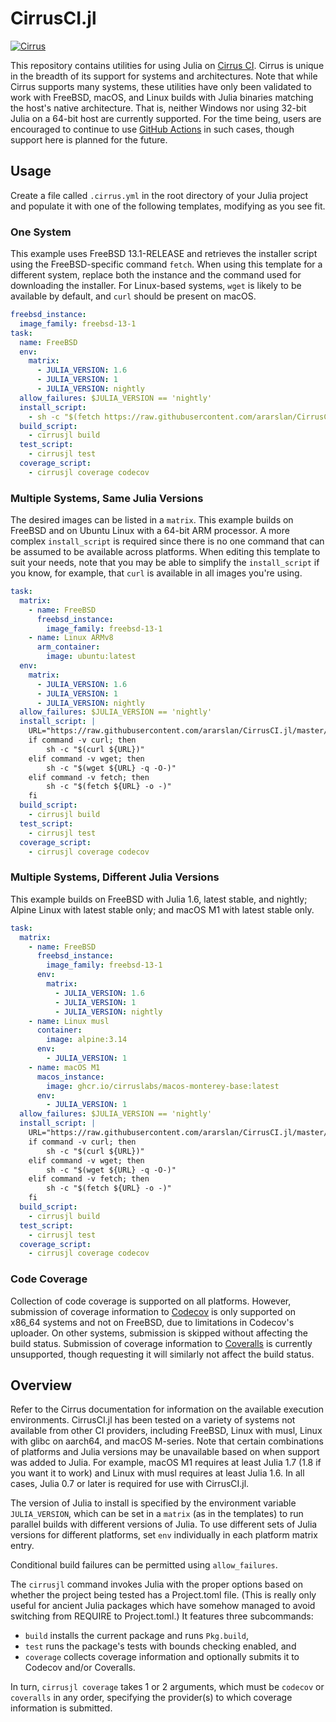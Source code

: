 # CirrusCI.jl

[![Cirrus](https://api.cirrus-ci.com/github/ararslan/CirrusCI.jl.svg)](https://cirrus-ci.com/github/ararslan/CirrusCI.jl)

This repository contains utilities for using Julia on [Cirrus CI](https://cirrus-ci.org).
Cirrus is unique in the breadth of its support for systems and architectures.
Note that while Cirrus supports many systems, these utilities have only been validated to
work with FreeBSD, macOS, and Linux builds with Julia binaries matching the host's native
architecture.
That is, neither Windows nor using 32-bit Julia on a 64-bit host are currently supported.
For the time being, users are encouraged to continue to use
[GitHub Actions](https://github.com/julia-actions/setup-julia) in such cases, though
support here is planned for the future.

## Usage

Create a file called `.cirrus.yml` in the root directory of your Julia project and populate
it with one of the following templates, modifying as you see fit.

### One System

This example uses FreeBSD 13.1-RELEASE and retrieves the installer script using the
FreeBSD-specific command `fetch`.
When using this template for a different system, replace both the instance and the command
used for downloading the installer.
For Linux-based systems, `wget` is likely to be available by default, and `curl` should
be present on macOS.

```yaml
freebsd_instance:
  image_family: freebsd-13-1
task:
  name: FreeBSD
  env:
    matrix:
      - JULIA_VERSION: 1.6
      - JULIA_VERSION: 1
      - JULIA_VERSION: nightly
  allow_failures: $JULIA_VERSION == 'nightly'
  install_script:
    - sh -c "$(fetch https://raw.githubusercontent.com/ararslan/CirrusCI.jl/master/bin/install.sh -o -)"
  build_script:
    - cirrusjl build
  test_script:
    - cirrusjl test
  coverage_script:
    - cirrusjl coverage codecov
```

### Multiple Systems, Same Julia Versions

The desired images can be listed in a `matrix`.
This example builds on FreeBSD and on Ubuntu Linux with a 64-bit ARM processor.
A more complex `install_script` is required since there is no one command that can be
assumed to be available across platforms.
When editing this template to suit your needs, note that you may be able to simplify the
`install_script` if you know, for example, that `curl` is available in all images you're
using.

```yaml
task:
  matrix:
    - name: FreeBSD
      freebsd_instance:
        image_family: freebsd-13-1
    - name: Linux ARMv8
      arm_container:
        image: ubuntu:latest
  env:
    matrix:
      - JULIA_VERSION: 1.6
      - JULIA_VERSION: 1
      - JULIA_VERSION: nightly
  allow_failures: $JULIA_VERSION == 'nightly'
  install_script: |
    URL="https://raw.githubusercontent.com/ararslan/CirrusCI.jl/master/bin/install.sh"
    if command -v curl; then
        sh -c "$(curl ${URL})"
    elif command -v wget; then
        sh -c "$(wget ${URL} -q -O-)"
    elif command -v fetch; then
        sh -c "$(fetch ${URL} -o -)"
    fi
  build_script:
    - cirrusjl build
  test_script:
    - cirrusjl test
  coverage_script:
    - cirrusjl coverage codecov
```

### Multiple Systems, Different Julia Versions

This example builds on FreeBSD with Julia 1.6, latest stable, and nightly; Alpine Linux
with latest stable only; and macOS M1 with latest stable only.

```yaml
task:
  matrix:
    - name: FreeBSD
      freebsd_instance:
        image_family: freebsd-13-1
      env:
        matrix:
          - JULIA_VERSION: 1.6
          - JULIA_VERSION: 1
          - JULIA_VERSION: nightly
    - name: Linux musl
      container:
        image: alpine:3.14
      env:
        - JULIA_VERSION: 1
    - name: macOS M1
      macos_instance:
        image: ghcr.io/cirruslabs/macos-monterey-base:latest
      env:
        - JULIA_VERSION: 1
  allow_failures: $JULIA_VERSION == 'nightly'
  install_script: |
    URL="https://raw.githubusercontent.com/ararslan/CirrusCI.jl/master/bin/install.sh"
    if command -v curl; then
        sh -c "$(curl ${URL})"
    elif command -v wget; then
        sh -c "$(wget ${URL} -q -O-)"
    elif command -v fetch; then
        sh -c "$(fetch ${URL} -o -)"
    fi
  build_script:
    - cirrusjl build
  test_script:
    - cirrusjl test
  coverage_script:
    - cirrusjl coverage codecov
```

### Code Coverage

Collection of code coverage is supported on all platforms.
However, submission of coverage information to [Codecov](https://codecov.io) is only
supported on x86\_64 systems and not on FreeBSD, due to limitations in Codecov's uploader.
On other systems, submission is skipped without affecting the build status.
Submission of coverage information to [Coveralls](https://coveralls.io) is currently
unsupported, though requesting it will similarly not affect the build status.

## Overview

Refer to the Cirrus documentation for information on the available execution environments.
CirrusCI.jl has been tested on a variety of systems not available from other CI providers,
including FreeBSD, Linux with musl, Linux with glibc on aarch64, and macOS M-series.
Note that certain combinations of platforms and Julia versions may be unavailable based on
when support was added to Julia.
For example, macOS M1 requires at least Julia 1.7 (1.8 if you want it to work) and Linux
with musl requires at least Julia 1.6.
In all cases, Julia 0.7 or later is required for use with CirrusCI.jl.

The version of Julia to install is specified by the environment variable `JULIA_VERSION`,
which can be set in a `matrix` (as in the templates) to run parallel builds with different
versions of Julia.
To use different sets of Julia versions for different platforms, set `env` individually
in each platform matrix entry.

Conditional build failures can be permitted using `allow_failures`.

The `cirrusjl` command invokes Julia with the proper options based on whether the project
being tested has a Project.toml file.
(This is really only useful for ancient Julia packages which have somehow managed to avoid
switching from REQUIRE to Project.toml.)
It features three subcommands:

* `build` installs the current package and runs `Pkg.build`,
* `test` runs the package's tests with bounds checking enabled, and
* `coverage` collects coverage information and optionally submits it to Codecov and/or Coveralls.

In turn, `cirrusjl coverage` takes 1 or 2 arguments, which must be `codecov` or `coveralls`
in any order, specifying the provider(s) to which coverage information is submitted.
